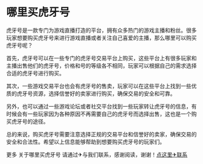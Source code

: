 # 哪里买虎牙号

虎牙号是一款专门为游戏直播打造的平台，拥有众多热门的游戏主播和粉丝。很多玩家想要购买虎牙号来进行游戏直播或者关注自己喜爱的主播，那么哪里可以购买虎牙号呢？

首先，虎牙号可以在一些专门的虎牙号交易平台上购买，这些平台上有很多玩家和主播出售他们的虎牙号，价格和号的等级各不相同，玩家可以根据自己的需求选择合适的虎牙号进行购买。

其次，一些游戏交易平台也会有虎牙号的售卖，玩家可以在这些平台上找到一些优质的虎牙号资源，选择信誉好的卖家进行购买，确保交易的安全和可靠。

另外，也可以通过一些游戏论坛或者社交平台找到一些玩家转让虎牙号的信息，有时候会有一些玩家因为各种原因不再需要自己的虎牙号而选择出售，这也是一个购买虎牙号的途径。

总的来说，购买虎牙号需要注意选择正规的交易平台和信誉好的卖家，确保交易的安全和合法性。希望以上信息能够帮助到想要购买虎牙号的玩家们。

更多 关于哪里买虎牙号 请通过✈与我们联系，感谢阅读，谢谢！[点这里✈联系](https://d.k02.cc)